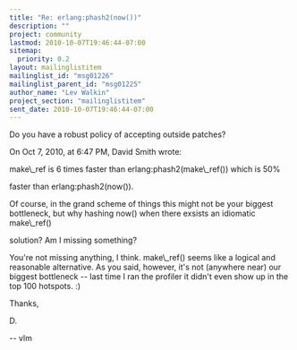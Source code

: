 ```yaml
---
title: "Re: erlang:phash2(now())"
description: ""
project: community
lastmod: 2010-10-07T19:46:44-07:00
sitemap:
  priority: 0.2
layout: mailinglistitem
mailinglist_id: "msg01226"
mailinglist_parent_id: "msg01225"
author_name: "Lev Walkin"
project_section: "mailinglistitem"
sent_date: 2010-10-07T19:46:44-07:00
---
```


Do you have a robust policy of accepting outside patches?

On Oct 7, 2010, at 6:47 PM, David Smith wrote:

make\\_ref is 6 times faster than erlang:phash2(make\\_ref()) which is 
50%

faster than erlang:phash2(now()).

Of course, in the grand scheme of things this might not be your 
biggest
bottleneck, but why hashing now() when there exsists an idiomatic 
make\\_ref()

solution? Am I missing something?


You're not missing anything, I think. make\\_ref() seems like a logical
and reasonable alternative. As you said, however, it's not (anywhere
near) our biggest bottleneck -- last time I ran the profiler it didn't
even show up in the top 100 hotspots. :)

Thanks,

D.


--
vlm
